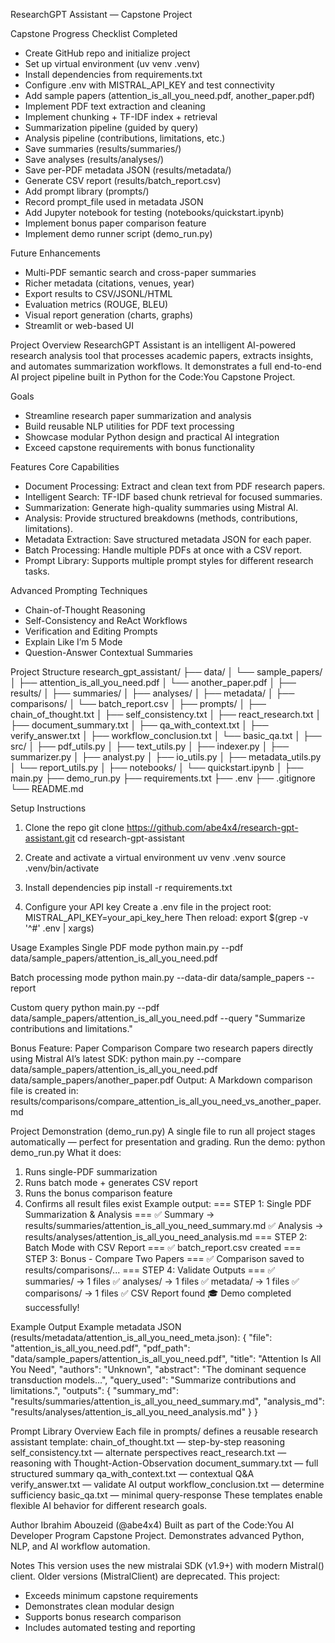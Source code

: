 ResearchGPT Assistant — Capstone Project

Capstone Progress Checklist
Completed
- Create GitHub repo and initialize project
- Set up virtual environment (uv venv .venv)
- Install dependencies from requirements.txt
- Configure .env with MISTRAL_API_KEY and test connectivity
- Add sample papers (attention_is_all_you_need.pdf, another_paper.pdf)
- Implement PDF text extraction and cleaning
- Implement chunking + TF-IDF index + retrieval
- Summarization pipeline (guided by query)
- Analysis pipeline (contributions, limitations, etc.)
- Save summaries (results/summaries/)
- Save analyses (results/analyses/)
- Save per-PDF metadata JSON (results/metadata/)
- Generate CSV report (results/batch_report.csv)
- Add prompt library (prompts/)
- Record prompt_file used in metadata JSON
- Add Jupyter notebook for testing (notebooks/quickstart.ipynb)
- Implement bonus paper comparison feature
- Implement demo runner script (demo_run.py)

Future Enhancements
- Multi-PDF semantic search and cross-paper summaries
- Richer metadata (citations, venues, year)
- Export results to CSV/JSONL/HTML
- Evaluation metrics (ROUGE, BLEU)
- Visual report generation (charts, graphs)
- Streamlit or web-based UI

Project Overview
ResearchGPT Assistant is an intelligent AI-powered research analysis tool that processes academic papers, extracts insights, and automates summarization workflows. It demonstrates a full end-to-end AI project pipeline built in Python for the Code:You Capstone Project.

Goals
- Streamline research paper summarization and analysis
- Build reusable NLP utilities for PDF text processing
- Showcase modular Python design and practical AI integration
- Exceed capstone requirements with bonus functionality

Features
Core Capabilities
- Document Processing: Extract and clean text from PDF research papers.
- Intelligent Search: TF-IDF based chunk retrieval for focused summaries.
- Summarization: Generate high-quality summaries using Mistral AI.
- Analysis: Provide structured breakdowns (methods, contributions, limitations).
- Metadata Extraction: Save structured metadata JSON for each paper.
- Batch Processing: Handle multiple PDFs at once with a CSV report.
- Prompt Library: Supports multiple prompt styles for different research tasks.

Advanced Prompting Techniques
- Chain-of-Thought Reasoning
- Self-Consistency and ReAct Workflows
- Verification and Editing Prompts
- Explain Like I’m 5 Mode
- Question-Answer Contextual Summaries

Project Structure
research_gpt_assistant/
├── data/
│   └── sample_papers/
│       ├── attention_is_all_you_need.pdf
│       └── another_paper.pdf
│
├── results/
│   ├── summaries/
│   ├── analyses/
│   ├── metadata/
│   ├── comparisons/
│   └── batch_report.csv
│
├── prompts/
│   ├── chain_of_thought.txt
│   ├── self_consistency.txt
│   ├── react_research.txt
│   ├── document_summary.txt
│   ├── qa_with_context.txt
│   ├── verify_answer.txt
│   ├── workflow_conclusion.txt
│   └── basic_qa.txt
│
├── src/
│   ├── pdf_utils.py
│   ├── text_utils.py
│   ├── indexer.py
│   ├── summarizer.py
│   ├── analyst.py
│   ├── io_utils.py
│   ├── metadata_utils.py
│   └── report_utils.py
│
├── notebooks/
│   └── quickstart.ipynb
│
├── main.py
├── demo_run.py
├── requirements.txt
├── .env
├── .gitignore
└── README.md

Setup Instructions
1. Clone the repo
git clone https://github.com/abe4x4/research-gpt-assistant.git
cd research-gpt-assistant

2. Create and activate a virtual environment
uv venv .venv
source .venv/bin/activate

3. Install dependencies
pip install -r requirements.txt

4. Configure your API key
Create a .env file in the project root:
MISTRAL_API_KEY=your_api_key_here
Then reload:
export $(grep -v '^#' .env | xargs)

Usage Examples
Single PDF mode
python main.py --pdf data/sample_papers/attention_is_all_you_need.pdf

Batch processing mode
python main.py --data-dir data/sample_papers --report

Custom query
python main.py --pdf data/sample_papers/attention_is_all_you_need.pdf --query "Summarize contributions and limitations."

Bonus Feature: Paper Comparison
Compare two research papers directly using Mistral AI’s latest SDK:
python main.py --compare data/sample_papers/attention_is_all_you_need.pdf data/sample_papers/another_paper.pdf
Output:
A Markdown comparison file is created in:
results/comparisons/compare_attention_is_all_you_need_vs_another_paper.md

Project Demonstration (demo_run.py)
A single file to run all project stages automatically — perfect for presentation and grading.
Run the demo:
python demo_run.py
What it does:
1. Runs single-PDF summarization
2. Runs batch mode + generates CSV report
3. Runs the bonus comparison feature
4. Confirms all result files exist
Example output:
=== STEP 1: Single PDF Summarization & Analysis ===
✅ Summary → results/summaries/attention_is_all_you_need_summary.md
✅ Analysis → results/analyses/attention_is_all_you_need_analysis.md
=== STEP 2: Batch Mode with CSV Report ===
✅ batch_report.csv created
=== STEP 3: Bonus - Compare Two Papers ===
✅ Comparison saved to results/comparisons/...
=== STEP 4: Validate Outputs ===
✅ summaries/ → 1 files
✅ analyses/ → 1 files
✅ metadata/ → 1 files
✅ comparisons/ → 1 files
✅ CSV Report found
🎓 Demo completed successfully!

Example Output
Example metadata JSON (results/metadata/attention_is_all_you_need_meta.json):
{
  "file": "attention_is_all_you_need.pdf",
  "pdf_path": "data/sample_papers/attention_is_all_you_need.pdf",
  "title": "Attention Is All You Need",
  "authors": "Unknown",
  "abstract": "The dominant sequence transduction models...",
  "query_used": "Summarize contributions and limitations.",
  "outputs": {
    "summary_md": "results/summaries/attention_is_all_you_need_summary.md",
    "analysis_md": "results/analyses/attention_is_all_you_need_analysis.md"
  }
}

Prompt Library Overview
Each file in prompts/ defines a reusable research assistant template:
chain_of_thought.txt — step-by-step reasoning
self_consistency.txt — alternate perspectives
react_research.txt — reasoning with Thought-Action-Observation
document_summary.txt — full structured summary
qa_with_context.txt — contextual Q&A
verify_answer.txt — validate AI output
workflow_conclusion.txt — determine sufficiency
basic_qa.txt — minimal query-response
These templates enable flexible AI behavior for different research goals.

Author
Ibrahim Abouzeid (@abe4x4)
Built as part of the Code:You AI Developer Program Capstone Project.
Demonstrates advanced Python, NLP, and AI workflow automation.

Notes
This version uses the new mistralai SDK (v1.9+) with modern Mistral() client.
Older versions (MistralClient) are deprecated.
This project:
- Exceeds minimum capstone requirements
- Demonstrates clean modular design
- Supports bonus research comparison
- Includes automated testing and reporting
